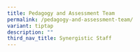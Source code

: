 ```yaml
---
title: Pedagogy and Assessment Team
permalink: /pedagogy-and-assessment-team/
variant: tiptap
description: ""
third_nav_title: Synergistic Staff
---
```

